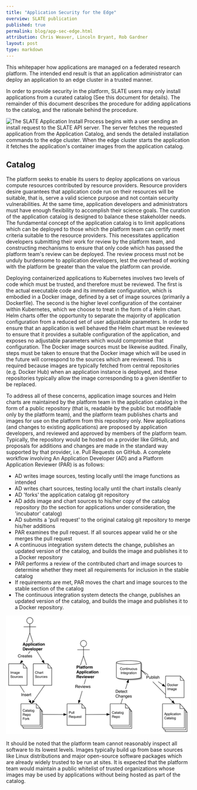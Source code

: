 ```yaml
---
title: "Application Security for the Edge"
overview: SLATE publication
published: true
permalink: blog/app-sec-edge.html
attribution: Chris Weaver, Lincoln Bryant, Rob Gardner
layout: post
type: markdown
---
```


This whitepaper how applications are managed on a federated research platform. The intended end result is that an application administrator can deploy an application to an edge cluster in a trusted manner.  

<!--end_excerpt-->

 In order to provide security in the platform, SLATE users may only install applications  from a curated catalog (See this document for details). The remainder of this document describes the procedure for adding applications to the catalog, and the rationale behind the procedure. 


![The SLATE Application Install Process begins with a user sending an install request to the SLATE API server. The server fetches the requested application from the Application Catalog, and sends the detailed installation commands to the edge cluster. When the edge cluster starts the application it fetches the application's container images from the application catalog.](https://github.com/slateci/slateci.github.io/raw/master/_posts/images/app-sec-fig1.png "Fig 1")


## Catalog 

The platform seeks to enable its users to deploy applications on various compute resources contributed by resource providers. Resource providers desire guarantees that application code run on their resources will be suitable, that is, serve a valid science purpose and not contain security vulnerabilities. At  the same time, application developers and administrators must have enough flexibility to accomplish their science goals. The curation of the application catalog is designed to balance these stakeholder needs. 
The fundamental concept of the application catalog is to limit applications which can be deployed to those which the platform team can certify meet criteria suitable to the resource providers. This necessitates application developers submitting their work for review by the platform team,  and constructing mechanisms to ensure that only code which has passed the platform team's review can be deployed. The review process must not be unduly burdensome to application developers, lest the overhead of working with the platform be greater than the value the platform can provide. 

Deploying containerized applications to Kubernetes involves two levels of code which must be trusted, and therefore must be reviewed. The first is the actual executable code and its immediate configuration, which is embodied in a Docker image, defined by a set of image sources (primarily a Dockerfile). The second is the higher level configuration of the container within Kubernetes, which we choose to treat in the form of a Helm chart. Helm charts offer the opportunity to separate the majority of application configuration from a reduced set of user adjustable parameters. In order to ensure that an application is well behaved the Helm chart must be reviewed to ensure that it provides a suitable configuration of the application, and exposes no adjustable parameters which would compromise that configuration. The Docker image sources must be likewise audited. Finally, steps must be taken to ensure that the Docker image which will be used in the future will correspond to the sources which are reviewed. This is required because images are typically fetched from central repositories (e.g. Docker Hub) when an application instance is deployed, and these repositories typically allow the image corresponding to a given identifier to be replaced. 

To address all of these concerns, application image sources and Helm charts are maintained by the platform team in the application catalog in the form of a public repository (that is, readable by the public but modifiable only by the platform team), and the platform team publishes charts and images for use on the platform from this repository only. New applications (and changes to existing applications) are proposed by application developers, and reviewed and approved by members of the platform team. Typically, the repository would be hosted on a provider like GitHub, and proposals for additions and changes are made in the standard way supported by that provider, i.e. Pull Requests on GitHub. A complete workflow involving An Application Developer (AD) and a Platform Application Reviewer (PAR) is as follows:

* AD writes image sources, testing locally until the image functions as intended
* AD writes chart sources, testing locally until the chart installs cleanly
* AD 'forks' the application catalog git repository
* AD adds image and chart sources to his/her copy of the catalog repository (to the section for applications under consideration, the 'incubator' catalog)
* AD submits a 'pull request' to the original catalog git repository to merge his/her additions
* PAR examines the pull request. If all sources appear valid he or she merges the pull request
* A continuous integration system detects the change, publishes an updated version of the catalog, and builds the image and publishes it to a Docker repository
* PAR performs a review of the contributed chart and image sources to determine whether they meet all requirements for inclusion in the stable catalog
* If requirements are met, PAR moves the chart and image sources to the stable section of the catalog
* The continuous integration system detects the change, publishes an updated version of the catalog, and builds the image and publishes it to a Docker repository. 

![alt text](/_posts/images/app-sec-fig2.png "Fig 2")


It should be noted that the platform team cannot reasonably inspect all software to its lowest levels. Images typically build up from base sources like Linux distributions and major open-source software packages which are already widely trusted to be run at sites. It is expected that the platform team would maintain a public whitelist of trusted organizations whose images may be used by applications without being hosted as part of the catalog.


